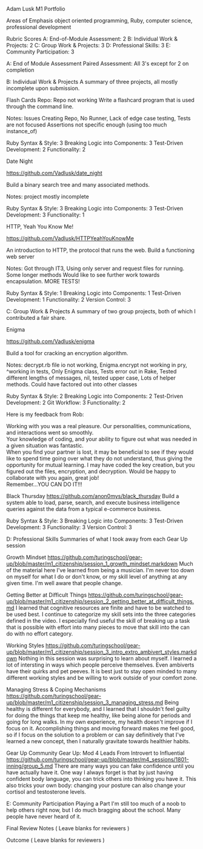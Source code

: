 Adam Lusk M1 Portfolio

Areas of Emphasis
object oriented programming, Ruby, computer science, professional development


Rubric Scores
A: End-of-Module Assessment: 2
B: Individual Work & Projects: 2
C: Group Work & Projects: 3
D: Professional Skills: 3
E: Community Participation: 3


A: End of Module Assessment
Paired Assessment: All 3's except for 2 on completion


B: Individual Work & Projects
A summary of three projects, all mostly incomplete upon submission.


Flash Cards
Repo: Repo not working
Write a flashcard program that is used through the command line.

Notes: Issues Creating Repo, No Runner, Lack of edge case testing, Tests are not focused
Assertions not specific enough (using too much instance_of)

Ruby Syntax & Style: 3
Breaking Logic into Components: 3
Test-Driven Development: 2
Functionality: 2


Date Night

https://github.com/Vadlusk/date_night

Build a binary search tree and many associated methods.

Notes: project mostly incomplete

Ruby Syntax & Style: 3
Breaking Logic into Components: 3
Test-Driven Development: 3
Functionality: 1

HTTP, Yeah You Know Me!

https://github.com/Vadlusk/HTTPYeahYouKnowMe

An introduction to HTTP, the protocol that runs the web. Build a functioning web server 

Notes: Got through IT3, Using only server and request files for running. Some longer methods
Would like to see further work towards encapsulation.
MORE TESTS!

Ruby Syntax & Style: 1
Breaking Logic into Components: 1
Test-Driven Development: 1
Functionality: 2
Version Control: 3


C: Group Work & Projects
A summary of two group projects, both of which I contributed a fair share.

Enigma

https://github.com/Vadlusk/enigma

Build a tool for cracking an encryption algorithm.

Notes: decrypt.rb file io not working, Enigma.encrypt not working in pry, ^working in tests, Only Enigma class, Tests error out in Rake, Tested different lengths of messages, nil, tested upper case, Lots of helper methods. Could have factored out into other classes

Ruby Syntax & Style: 2
Breaking Logic into Components: 2
Test-Driven Development: 2
Git Workflow: 3
Functionality: 2

Here is my feedback from Rob:

Working with you was a real pleasure.  Our personalities, communications, and interactions went so smoothly.  
Your knowledge of coding, and your ability to figure out what was needed in a given situation was fantastic.  
When you find your partner is lost, it may be beneficial to see if they would like to spend time going over what 
they do not understand, thus giving the opportunity for mutual learning.  I may have coded the key creation, but 
you figured out the files, encryption, and decryption.  Would be happy to collaborate with you again, great job!  
Remember…YOU CAN DO IT!!!

Black Thursday
https://github.com/anon0mys/black_thursday
Build a system able to load, parse, search, and execute business intelligence queries
against the data from a typical e-commerce business.

Ruby Syntax & Style: 3
Breaking Logic into Components: 3
Test-Driven Development: 3
Functionality: 3
Version Control: 3


D: Professional Skills
Summaries of what I took away from each Gear Up session

Growth Mindset
https://github.com/turingschool/gear-up/blob/master/m1_citizenship/session_1_growth_mindset.markdown
Much of the material here I've learned from being a musician. I'm never too down on myself for what I 
do or don't know, or my skill level of anything at any given time. I'm well aware that people change. 

Getting Better at Difficult Things
https://github.com/turingschool/gear-up/blob/master/m1_citizenship/session_2_getting_better_at_difficult_things.md
I learned that cognitive resources are finite and have to be watched to be used best. I continue to 
categorize my skill sets into the three categories defined in the video. I especially find useful the skill
of breaking up a task that is possible with effort into many pieces to move that skill into the can do with no 
effort category.

Working Styles
https://github.com/turingschool/gear-up/blob/master/m1_citizenship/session_3_intro_extro_ambivert_styles.markdown
Nothing in this session was surprising to learn about myself.  I learned a lot of intersting in ways which
people perceive themselves.  Even ambiverts have their quirks and pet peeves. It is best just to stay open
minded to many different working styles and be willing to work outside of your comfort zone.

Managing Stress & Coping Mechanisms
https://github.com/turingschool/gear-up/blob/master/m1_citizenship/session_3_managing_stress.md
Being healthy is different for everybody, and I learned that I shouldn't feel guilty for doing the 
things that keep me healthy, like being alone for periods and going for long walks. In my own 
experience, my health doesn't improve if I focus on it. Accomplishing things and moving forward makes me
feel good, so if I focus on the solution to a problem or can say definitively that I've learned a 
new concept, then I naturally gravitate towards healthier habits. 

Gear Up
Community Gear Up: Mod 4 Leads
From Introvert to Influential
https://github.com/turingschool/gear-up/blob/master/m4_sessions/1801-inning/group_5.md
There are many ways you can fake confidence until you have actually have it. One way I always forget 
is that by just having confident body language, you can trick others into thinking you have it. 
This also tricks your own body: changing your posture can also change your cortisol and testosterone levels. 

E: Community Participation
Playing a Part
I'm still too much of a noob to help others right now, but I do much bragging about the school. 
Many people have never heard of it. 

Final Review
Notes
( Leave blanks for reviewers )

Outcome
( Leave blanks for reviewers )
